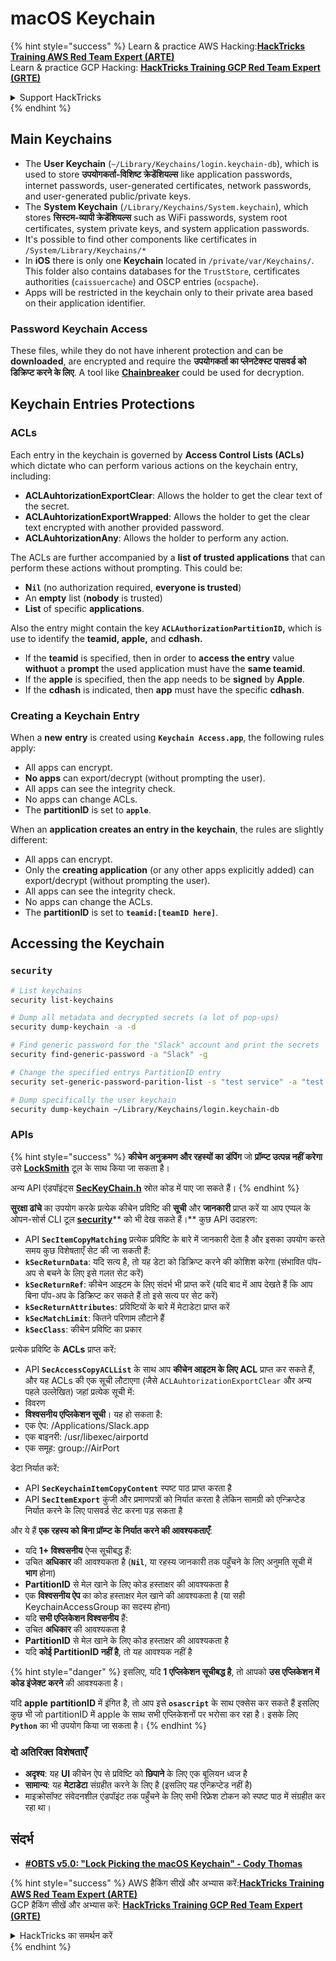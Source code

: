 # macOS Keychain

{% hint style="success" %}
Learn & practice AWS Hacking:<img src="../../.gitbook/assets/arte.png" alt="" data-size="line">[**HackTricks Training AWS Red Team Expert (ARTE)**](https://training.hacktricks.xyz/courses/arte)<img src="../../.gitbook/assets/arte.png" alt="" data-size="line">\
Learn & practice GCP Hacking: <img src="../../.gitbook/assets/grte.png" alt="" data-size="line">[**HackTricks Training GCP Red Team Expert (GRTE)**<img src="../../.gitbook/assets/grte.png" alt="" data-size="line">](https://training.hacktricks.xyz/courses/grte)

<details>

<summary>Support HackTricks</summary>

* Check the [**subscription plans**](https://github.com/sponsors/carlospolop)!
* **Join the** 💬 [**Discord group**](https://discord.gg/hRep4RUj7f) or the [**telegram group**](https://t.me/peass) or **follow** us on **Twitter** 🐦 [**@hacktricks\_live**](https://twitter.com/hacktricks\_live)**.**
* **Share hacking tricks by submitting PRs to the** [**HackTricks**](https://github.com/carlospolop/hacktricks) and [**HackTricks Cloud**](https://github.com/carlospolop/hacktricks-cloud) github repos.

</details>
{% endhint %}

## Main Keychains

* The **User Keychain** (`~/Library/Keychains/login.keychain-db`), which is used to store **उपयोगकर्ता-विशिष्ट क्रेडेंशियल्स** like application passwords, internet passwords, user-generated certificates, network passwords, and user-generated public/private keys.
* The **System Keychain** (`/Library/Keychains/System.keychain`), which stores **सिस्टम-व्यापी क्रेडेंशियल्स** such as WiFi passwords, system root certificates, system private keys, and system application passwords.
* It's possible to find other components like certificates in `/System/Library/Keychains/*`
* In **iOS** there is only one **Keychain** located in `/private/var/Keychains/`. This folder also contains databases for the `TrustStore`, certificates authorities (`caissuercache`) and OSCP entries (`ocspache`).
* Apps will be restricted in the keychain only to their private area based on their application identifier.

### Password Keychain Access

These files, while they do not have inherent protection and can be **downloaded**, are encrypted and require the **उपयोगकर्ता का प्लेनटेक्स्ट पासवर्ड को डिक्रिप्ट करने के लिए**. A tool like [**Chainbreaker**](https://github.com/n0fate/chainbreaker) could be used for decryption.

## Keychain Entries Protections

### ACLs

Each entry in the keychain is governed by **Access Control Lists (ACLs)** which dictate who can perform various actions on the keychain entry, including:

* **ACLAuhtorizationExportClear**: Allows the holder to get the clear text of the secret.
* **ACLAuhtorizationExportWrapped**: Allows the holder to get the clear text encrypted with another provided password.
* **ACLAuhtorizationAny**: Allows the holder to perform any action.

The ACLs are further accompanied by a **list of trusted applications** that can perform these actions without prompting. This could be:

* **N`il`** (no authorization required, **everyone is trusted**)
* An **empty** list (**nobody** is trusted)
* **List** of specific **applications**.

Also the entry might contain the key **`ACLAuthorizationPartitionID`,** which is use to identify the **teamid, apple,** and **cdhash.**

* If the **teamid** is specified, then in order to **access the entry** value **withuot** a **prompt** the used application must have the **same teamid**.
* If the **apple** is specified, then the app needs to be **signed** by **Apple**.
* If the **cdhash** is indicated, then **app** must have the specific **cdhash**.

### Creating a Keychain Entry

When a **new** **entry** is created using **`Keychain Access.app`**, the following rules apply:

* All apps can encrypt.
* **No apps** can export/decrypt (without prompting the user).
* All apps can see the integrity check.
* No apps can change ACLs.
* The **partitionID** is set to **`apple`**.

When an **application creates an entry in the keychain**, the rules are slightly different:

* All apps can encrypt.
* Only the **creating application** (or any other apps explicitly added) can export/decrypt (without prompting the user).
* All apps can see the integrity check.
* No apps can change the ACLs.
* The **partitionID** is set to **`teamid:[teamID here]`**.

## Accessing the Keychain

### `security`
```bash
# List keychains
security list-keychains

# Dump all metadata and decrypted secrets (a lot of pop-ups)
security dump-keychain -a -d

# Find generic password for the "Slack" account and print the secrets
security find-generic-password -a "Slack" -g

# Change the specified entrys PartitionID entry
security set-generic-password-parition-list -s "test service" -a "test acount" -S

# Dump specifically the user keychain
security dump-keychain ~/Library/Keychains/login.keychain-db
```
### APIs

{% hint style="success" %}
**कीचेन अनुक्रमण और रहस्यों का डंपिंग** जो **प्रॉम्प्ट उत्पन्न नहीं करेगा** उसे [**LockSmith**](https://github.com/its-a-feature/LockSmith) टूल के साथ किया जा सकता है।

अन्य API एंडपॉइंट्स [**SecKeyChain.h**](https://opensource.apple.com/source/libsecurity\_keychain/libsecurity\_keychain-55017/lib/SecKeychain.h.auto.html) स्रोत कोड में पाए जा सकते हैं।
{% endhint %}

**सुरक्षा ढांचे** का उपयोग करके प्रत्येक कीचेन प्रविष्टि की **सूची** और **जानकारी** प्राप्त करें या आप एप्पल के ओपन-सोर्स CLI टूल [**security**](https://opensource.apple.com/source/Security/Security-59306.61.1/SecurityTool/macOS/security.c.auto.html)** को भी देख सकते हैं।** कुछ API उदाहरण:

* API **`SecItemCopyMatching`** प्रत्येक प्रविष्टि के बारे में जानकारी देता है और इसका उपयोग करते समय कुछ विशेषताएँ सेट की जा सकती हैं:
* **`kSecReturnData`**: यदि सत्य है, तो यह डेटा को डिक्रिप्ट करने की कोशिश करेगा (संभावित पॉप-अप से बचने के लिए इसे गलत सेट करें)
* **`kSecReturnRef`**: कीचेन आइटम के लिए संदर्भ भी प्राप्त करें (यदि बाद में आप देखते हैं कि आप बिना पॉप-अप के डिक्रिप्ट कर सकते हैं तो इसे सत्य पर सेट करें)
* **`kSecReturnAttributes`**: प्रविष्टियों के बारे में मेटाडेटा प्राप्त करें
* **`kSecMatchLimit`**: कितने परिणाम लौटाने हैं
* **`kSecClass`**: कीचेन प्रविष्टि का प्रकार

प्रत्येक प्रविष्टि के **ACLs** प्राप्त करें:

* API **`SecAccessCopyACLList`** के साथ आप **कीचेन आइटम के लिए ACL** प्राप्त कर सकते हैं, और यह ACLs की एक सूची लौटाएगा (जैसे `ACLAuhtorizationExportClear` और अन्य पहले उल्लेखित) जहां प्रत्येक सूची में:
* विवरण
* **विश्वसनीय एप्लिकेशन सूची**। यह हो सकता है:
* एक ऐप: /Applications/Slack.app
* एक बाइनरी: /usr/libexec/airportd
* एक समूह: group://AirPort

डेटा निर्यात करें:

* API **`SecKeychainItemCopyContent`** स्पष्ट पाठ प्राप्त करता है
* API **`SecItemExport`** कुंजी और प्रमाणपत्रों को निर्यात करता है लेकिन सामग्री को एन्क्रिप्टेड निर्यात करने के लिए पासवर्ड सेट करना पड़ सकता है

और ये हैं **एक रहस्य को बिना प्रॉम्प्ट के निर्यात करने की आवश्यकताएँ**:

* यदि **1+ विश्वसनीय** ऐप्स सूचीबद्ध हैं:
* उचित **अधिकार** की आवश्यकता है (**`Nil`**, या रहस्य जानकारी तक पहुँचने के लिए अनुमति सूची में **भाग** होना)
* **PartitionID** से मेल खाने के लिए कोड हस्ताक्षर की आवश्यकता है
* एक **विश्वसनीय ऐप** का कोड हस्ताक्षर मेल खाने की आवश्यकता है (या सही KeychainAccessGroup का सदस्य होना)
* यदि **सभी एप्लिकेशन विश्वसनीय** हैं:
* उचित **अधिकार** की आवश्यकता है
* **PartitionID** से मेल खाने के लिए कोड हस्ताक्षर की आवश्यकता है
* यदि **कोई PartitionID नहीं है**, तो यह आवश्यक नहीं है

{% hint style="danger" %}
इसलिए, यदि **1 एप्लिकेशन सूचीबद्ध है**, तो आपको **उस एप्लिकेशन में कोड इंजेक्ट करने** की आवश्यकता है।

यदि **apple** **partitionID** में इंगित है, तो आप इसे **`osascript`** के साथ एक्सेस कर सकते हैं इसलिए कुछ भी जो partitionID में apple के साथ सभी एप्लिकेशनों पर भरोसा कर रहा है। इसके लिए **`Python`** का भी उपयोग किया जा सकता है।
{% endhint %}

### दो अतिरिक्त विशेषताएँ

* **अदृश्य**: यह **UI** कीचेन ऐप से प्रविष्टि को **छिपाने** के लिए एक बूलियन ध्वज है
* **सामान्य**: यह **मेटाडेटा** संग्रहीत करने के लिए है (इसलिए यह एन्क्रिप्टेड नहीं है)
* माइक्रोसॉफ्ट संवेदनशील एंडपॉइंट तक पहुँचने के लिए सभी रिफ्रेश टोकन को स्पष्ट पाठ में संग्रहीत कर रहा था।

## संदर्भ

* [**#OBTS v5.0: "Lock Picking the macOS Keychain" - Cody Thomas**](https://www.youtube.com/watch?v=jKE1ZW33JpY)

{% hint style="success" %}
AWS हैकिंग सीखें और अभ्यास करें:<img src="../../.gitbook/assets/arte.png" alt="" data-size="line">[**HackTricks Training AWS Red Team Expert (ARTE)**](https://training.hacktricks.xyz/courses/arte)<img src="../../.gitbook/assets/arte.png" alt="" data-size="line">\
GCP हैकिंग सीखें और अभ्यास करें: <img src="../../.gitbook/assets/grte.png" alt="" data-size="line">[**HackTricks Training GCP Red Team Expert (GRTE)**<img src="../../.gitbook/assets/grte.png" alt="" data-size="line">](https://training.hacktricks.xyz/courses/grte)

<details>

<summary>HackTricks का समर्थन करें</summary>

* [**सदस्यता योजनाएँ**](https://github.com/sponsors/carlospolop) देखें!
* **💬 [**Discord समूह**](https://discord.gg/hRep4RUj7f) या [**टेलीग्राम समूह**](https://t.me/peass) में शामिल हों या **Twitter** पर हमें **फॉलो करें** 🐦 [**@hacktricks\_live**](https://twitter.com/hacktricks\_live)**.**
* **हैकिंग ट्रिक्स साझा करें और** [**HackTricks**](https://github.com/carlospolop/hacktricks) और [**HackTricks Cloud**](https://github.com/carlospolop/hacktricks-cloud) गिटहब रिपोजिटरी में PR सबमिट करें।

</details>
{% endhint %}
